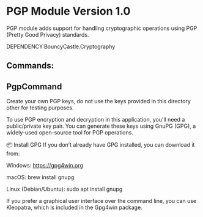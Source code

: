 ﻿# PGP Module Version 1.0
PGP module adds support for handling cryptographic operations using PGP (Pretty Good Privacy) standards.

DEPENDENCY:BouncyCastle.Cryptography

## Commands:
## PgpCommand
Create your own PGP keys, do not use the keys provided in this directory other for testing purposes.

To use PGP encryption and decryption in this application, you'll need a public/private key pair. You can generate these keys using GnuPG (GPG), a widely-used open-source tool for PGP operations.

📦 Install GPG
If you don’t already have GPG installed, you can download it from:

Windows: https://gpg4win.org

macOS: brew install gnupg

Linux (Debian/Ubuntu): sudo apt install gnupg

If you prefer a graphical user interface over the command line, you can use Kleopatra, which is included in the Gpg4win package.